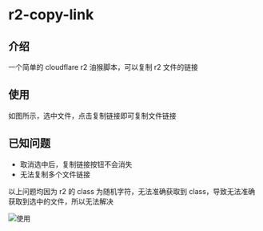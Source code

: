 # r2-copy-link

## 介绍

一个简单的 cloudflare r2 油猴脚本，可以复制 r2 文件的链接

## 使用

如图所示，选中文件，点击复制链接即可复制文件链接

## 已知问题

- 取消选中后，复制链接按钮不会消失
- 无法复制多个文件链接

以上问题均因为 r2 的 class 为随机字符，无法准确获取到 class，导致无法准确获取到选中的文件，所以无法解决

![使用](https://cdn.jsdelivr.net/gh/bling-yshs/ys-image-host@main/img/20240728084740.png)
